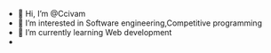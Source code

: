 - 👋 Hi, I’m @Ccivam
- 👀 I’m interested in Software engineering,Competitive programming
- 🌱 I’m currently learning Web development
- 


<!---
Ccivam/Ccivam is a ✨ special ✨ repository because its `README.md` (this file) appears on your GitHub profile.
You can click the Preview link to take a look at your changes.
--->
